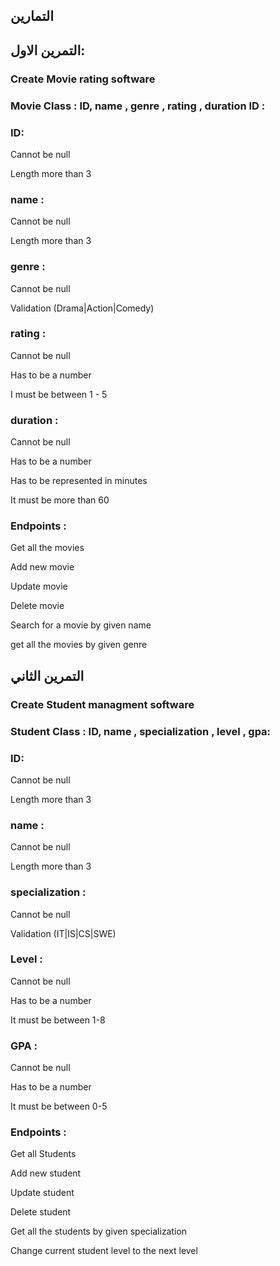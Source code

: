## التمارين


## التمرين الاول:
### Create Movie rating software

### Movie Class : ID, name , genre , rating , duration ID :

### ID:

Cannot be null

Length more than 3

### name :

Cannot be null

Length more than 3

### genre :

Cannot be null

Validation (Drama|Action|Comedy)

### rating :

Cannot be null

Has to be a number

I must be between 1 - 5

### duration :

Cannot be null

Has to be a number

Has to be represented in minutes

It must be more than 60

### Endpoints :

Get all the movies

Add new movie

Update movie

Delete movie

Search for a movie by given name

get all the movies by given genre



## التمرين الثاني
### Create Student managment software

### Student Class : ID, name , specialization , level , gpa:

### ID:

Cannot be null

Length more than 3

### name :

Cannot be null

Length more than 3

### specialization :

Cannot be null

Validation (IT|IS|CS|SWE)

### Level :

Cannot be null

Has to be a number

It must be between 1-8

### GPA :

Cannot be null

Has to be a number

It must be between 0-5

### Endpoints :

Get all Students

Add new student

Update student

Delete student

Get all the students by given specialization

Change current student level to the next level






